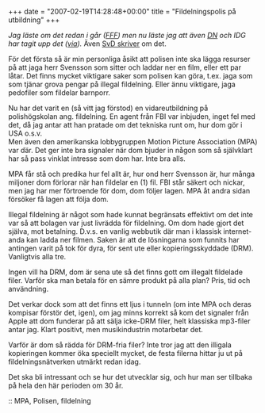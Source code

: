 +++
date = "2007-02-19T14:28:48+00:00"
title = "Fildelningspolis på utbildning"
+++

*Jag läste om det redan i går ([FFF][1]) men nu läste jag att även [DN][2] och IDG har tagit upp det ([via][3]).* Även [SvD skriver][4] om det.

För det första så är min personliga åsikt att polisen inte ska lägga resurser på att jaga herr Svensson som sitter och laddar ner en film, eller ett par låtar. Det finns mycket viktigare saker som polisen kan göra, t.ex. jaga som som tjänar grova pengar på illegal fildelning. Eller ännu viktigare, jaga pedofiler som fildelar barnporr.

Nu har det varit en (så vitt jag förstod) en vidareutbildning på polishögskolan ang. fildelning. En agent från FBI var inbjuden, inget fel med det, då jag antar att han pratade om det tekniska runt om, hur dom gör i USA o.s.v.  
Men även den amerikanska lobbygruppen Motion Picture Association (MPA) var där. Det ger inte bra signaler när dom bjuder in någon som så självklart har så pass vinklat intresse som dom har. Inte bra alls.

MPA får stå och predika hur fel allt är, hur ond herr Svensson är, hur många miljoner dom förlorar när han fildelar en (1) fil. FBI står säkert och nickar, men jag har mer förtroende för dom, dom följer lagen. MPA åt andra sidan försöker få lagen att följa dom.

Illegal fildelning är något som hade kunnat begränsats effektivt om det inte var så att bolagen var just livrädda för fildelning. Om dom hade gjort det själva, mot betalning. D.v.s. en vanlig webbutik där man i klassisk internet-anda kan ladda ner filmen. Saken är att de lösningarna som funnits har antingen varit på tok för dyra, för sent ute eller kopieringsskyddade (DRM). Vanligtvis alla tre.

Ingen vill ha DRM, dom är sena ute så det finns gott om illegalt fildelade filer. Varför ska man betala för en sämre produkt på alla plan? Pris, tid och användning.

Det verkar dock som att det finns ett ljus i tunneln (om inte MPA och deras kompisar förstör det, igen), om jag minns korrekt så kom det signaler från Apple att dom funderar på att sälja icke-DRM filer, helt klassiska mp3-filer antar jag. Klart positivt, men musikindustrin motarbetar det.

Varför är dom så rädda för DRM-fria filer? Inte tror jag att den illigala kopieringen kommer öka speciellt mycket, de festa filerna hittar ju ut på fildelningsnätverken utmärkt redan idag.

Det ska bli intressant och se hur det utvecklar sig, och hur man ser tillbaka på hela den här perioden om 30 år.

:: MPA, Polisen, fildelning

<small></small>

 [1]: http://johannanylander.blogspot.com/2007/02/antipirater-p-svensk-polishgskola.html
 [2]: http://www.dn.se/DNet/jsp/polopoly.jsp?a=619433
 [3]: http://betaalfa.polymono.net/2007/02/19/3/
 [4]: http://www.svd.se/dynamiskt/inrikes/did_14658478.asp
